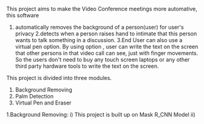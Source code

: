 This project aims to make the Video Conference meetings more automative, this software 
  1. automatically removes the background of a person(user) for user's privacy 
  2.detects when a person raises hand to intimate that this person wants to talk something in a discussion. 
  3.End User can also use a virtual pen option. By using option , user can write the text on the screen that other persons in that video call can see, just with finger         movements. So the users don't need to buy any touch screen laptops or any other third party hardware tools to write the text on the screen.

This project is divided into three modules.
  1. Background Removing
  2. Palm Detection
  3. Virtual Pen and Eraser

1.Background Removing:
  i) This project is built up on Mask R_CNN Model
  ii) 

